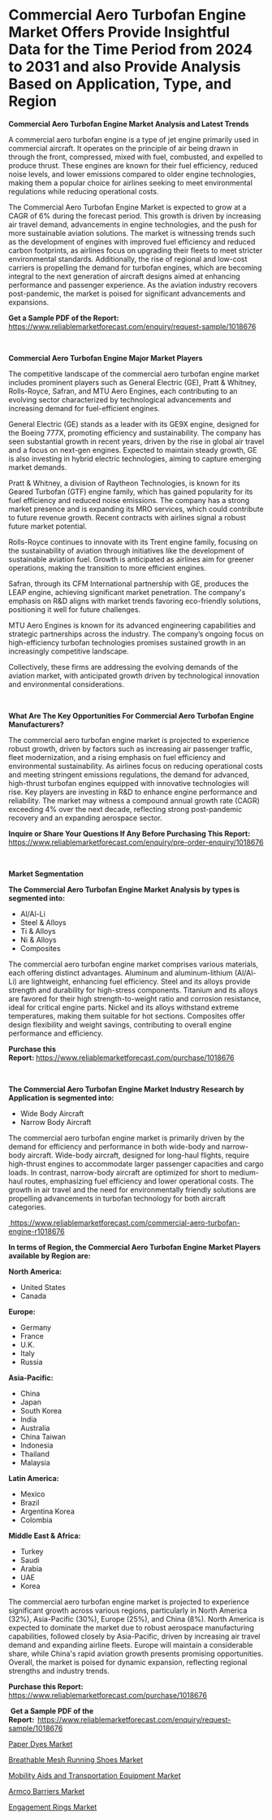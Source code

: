 <p><h1>Commercial Aero Turbofan Engine Market Offers Provide Insightful Data for the Time Period from 2024 to 2031 and also Provide Analysis Based on Application, Type, and Region</h1></p><p><strong>Commercial Aero Turbofan Engine Market Analysis and Latest Trends</strong></p>
<p><p>A commercial aero turbofan engine is a type of jet engine primarily used in commercial aircraft. It operates on the principle of air being drawn in through the front, compressed, mixed with fuel, combusted, and expelled to produce thrust. These engines are known for their fuel efficiency, reduced noise levels, and lower emissions compared to older engine technologies, making them a popular choice for airlines seeking to meet environmental regulations while reducing operational costs.</p><p>The Commercial Aero Turbofan Engine Market is expected to grow at a CAGR of 6% during the forecast period. This growth is driven by increasing air travel demand, advancements in engine technologies, and the push for more sustainable aviation solutions. The market is witnessing trends such as the development of engines with improved fuel efficiency and reduced carbon footprints, as airlines focus on upgrading their fleets to meet stricter environmental standards. Additionally, the rise of regional and low-cost carriers is propelling the demand for turbofan engines, which are becoming integral to the next generation of aircraft designs aimed at enhancing performance and passenger experience. As the aviation industry recovers post-pandemic, the market is poised for significant advancements and expansions.</p></p>
<p><strong>Get a Sample PDF of the Report:&nbsp;</strong> <a href="https://www.reliablemarketforecast.com/enquiry/request-sample/1018676">https://www.reliablemarketforecast.com/enquiry/request-sample/1018676</a></p>
<p>&nbsp;</p>
<p><strong>Commercial Aero Turbofan Engine Major Market Players</strong></p>
<p><p>The competitive landscape of the commercial aero turbofan engine market includes prominent players such as General Electric (GE), Pratt & Whitney, Rolls-Royce, Safran, and MTU Aero Engines, each contributing to an evolving sector characterized by technological advancements and increasing demand for fuel-efficient engines.</p><p>General Electric (GE) stands as a leader with its GE9X engine, designed for the Boeing 777X, promoting efficiency and sustainability. The company has seen substantial growth in recent years, driven by the rise in global air travel and a focus on next-gen engines. Expected to maintain steady growth, GE is also investing in hybrid electric technologies, aiming to capture emerging market demands.</p><p>Pratt & Whitney, a division of Raytheon Technologies, is known for its Geared Turbofan (GTF) engine family, which has gained popularity for its fuel efficiency and reduced noise emissions. The company has a strong market presence and is expanding its MRO services, which could contribute to future revenue growth. Recent contracts with airlines signal a robust future market potential.</p><p>Rolls-Royce continues to innovate with its Trent engine family, focusing on the sustainability of aviation through initiatives like the development of sustainable aviation fuel. Growth is anticipated as airlines aim for greener operations, making the transition to more efficient engines.</p><p>Safran, through its CFM International partnership with GE, produces the LEAP engine, achieving significant market penetration. The company's emphasis on R&D aligns with market trends favoring eco-friendly solutions, positioning it well for future challenges. </p><p>MTU Aero Engines is known for its advanced engineering capabilities and strategic partnerships across the industry. The company’s ongoing focus on high-efficiency turbofan technologies promises sustained growth in an increasingly competitive landscape. </p><p>Collectively, these firms are addressing the evolving demands of the aviation market, with anticipated growth driven by technological innovation and environmental considerations.</p></p>
<p>&nbsp;</p>
<p><strong>What Are The Key Opportunities For Commercial Aero Turbofan Engine Manufacturers?</strong></p>
<p><p>The commercial aero turbofan engine market is projected to experience robust growth, driven by factors such as increasing air passenger traffic, fleet modernization, and a rising emphasis on fuel efficiency and environmental sustainability. As airlines focus on reducing operational costs and meeting stringent emissions regulations, the demand for advanced, high-thrust turbofan engines equipped with innovative technologies will rise. Key players are investing in R&D to enhance engine performance and reliability. The market may witness a compound annual growth rate (CAGR) exceeding 4% over the next decade, reflecting strong post-pandemic recovery and an expanding aerospace sector.</p></p>
<p><strong>Inquire or Share Your Questions If Any Before Purchasing This Report:</strong> <a href="https://www.reliablemarketforecast.com/enquiry/pre-order-enquiry/1018676">https://www.reliablemarketforecast.com/enquiry/pre-order-enquiry/1018676</a></p>
<p>&nbsp;</p>
<p><strong>Market Segmentation</strong></p>
<p><strong>The Commercial Aero Turbofan Engine Market Analysis by types is segmented into:</strong></p>
<p><ul><li>Al/Al-Li</li><li>Steel & Alloys</li><li>Ti & Alloys</li><li>Ni & Alloys</li><li>Composites</li></ul></p>
<p><p>The commercial aero turbofan engine market comprises various materials, each offering distinct advantages. Aluminum and aluminum-lithium (Al/Al-Li) are lightweight, enhancing fuel efficiency. Steel and its alloys provide strength and durability for high-stress components. Titanium and its alloys are favored for their high strength-to-weight ratio and corrosion resistance, ideal for critical engine parts. Nickel and its alloys withstand extreme temperatures, making them suitable for hot sections. Composites offer design flexibility and weight savings, contributing to overall engine performance and efficiency.</p></p>
<p><strong>Purchase this Report:&nbsp;</strong><a href="https://www.reliablemarketforecast.com/purchase/1018676">https://www.reliablemarketforecast.com/purchase/1018676</a></p>
<p>&nbsp;</p>
<p><strong>The Commercial Aero Turbofan Engine Market Industry Research by Application is segmented into:</strong></p>
<p><ul><li>Wide Body Aircraft</li><li>Narrow Body Aircraft</li></ul></p>
<p><p>The commercial aero turbofan engine market is primarily driven by the demand for efficiency and performance in both wide-body and narrow-body aircraft. Wide-body aircraft, designed for long-haul flights, require high-thrust engines to accommodate larger passenger capacities and cargo loads. In contrast, narrow-body aircraft are optimized for short to medium-haul routes, emphasizing fuel efficiency and lower operational costs. The growth in air travel and the need for environmentally friendly solutions are propelling advancements in turbofan technology for both aircraft categories.</p></p>
<p><a href="https://www.reliablemarketforecast.com/commercial-aero-turbofan-engine-r1018676">&nbsp;https://www.reliablemarketforecast.com/commercial-aero-turbofan-engine-r1018676</a></p>
<p><strong>In terms of Region, the Commercial Aero Turbofan Engine Market Players available by Region are:</strong></p>
<p>
    <p> <strong> North America: </strong>
        <ul>
            <li>United States</li>
            <li>Canada</li>
        </ul>
        </p> 
    <p> <strong> Europe: </strong>
        <ul>
            <li>Germany</li>
            <li>France</li>
            <li>U.K.</li>
            <li>Italy</li>
            <li>Russia</li>
        </ul>
        </p> 
    <p> <strong> Asia-Pacific: </strong>
        <ul>
            <li>China</li>
            <li>Japan</li>
            <li>South Korea</li>
            <li>India</li>
            <li>Australia</li>
            <li>China Taiwan</li>
            <li>Indonesia</li>
            <li>Thailand</li>
            <li>Malaysia</li>
        </ul>
        </p> 
    <p> <strong> Latin America: </strong>
        <ul>
            <li>Mexico</li>
            <li>Brazil</li>
            <li>Argentina Korea</li>
            <li>Colombia</li>
        </ul>
        </p> 
    <p> <strong> Middle East & Africa: </strong>
        <ul>
            <li>Turkey</li>
            <li>Saudi</li>
            <li>Arabia</li>
            <li>UAE</li>
            <li>Korea</li>
        </ul>
    </p>
    </p>
<p><p>The commercial aero turbofan engine market is projected to experience significant growth across various regions, particularly in North America (32%), Asia-Pacific (30%), Europe (25%), and China (8%). North America is expected to dominate the market due to robust aerospace manufacturing capabilities, followed closely by Asia-Pacific, driven by increasing air travel demand and expanding airline fleets. Europe will maintain a considerable share, while China's rapid aviation growth presents promising opportunities. Overall, the market is poised for dynamic expansion, reflecting regional strengths and industry trends.</p></p>
<p><strong>Purchase this Report: </strong><a href="https://www.reliablemarketforecast.com/purchase/1018676">https://www.reliablemarketforecast.com/purchase/1018676</a></p>
<p>&nbsp;<strong>Get a Sample PDF of the Report:&nbsp;&nbsp;</strong><a href="https://www.reliablemarketforecast.com/enquiry/request-sample/1018676">https://www.reliablemarketforecast.com/enquiry/request-sample/1018676</a></p>
<p><strong></strong></p>
<p><p><a href="https://issuu.com/reportprime-2/docs/paper-dyes-market-size-2030.pptx_3686b333687bc2">Paper Dyes Market</a></p><p><a href="https://www.linkedin.com/pulse/breathable-mesh-running-shoes-market-growth-outlook-from-2024-q9bif?trackingId=DP1IpLcrSZ2OP1M0yfjq8Q%3D%3D">Breathable Mesh Running Shoes Market</a></p><p><a href="https://github.com/CliffMedina6/Market-Research-Report-List-6/blob/main/mobility-aids-and-transportation-equipment-market.md">Mobility Aids and Transportation Equipment Market</a></p><p><a href="https://medium.com/@lanellmagettlz8m/the-global-armco-barriers-market-is-expected-to-witness-a-compound-annual-growth-rate-cagr-of-8-5850ebddd946">Armco Barriers Market</a></p><p><a href="https://www.linkedin.com/pulse/market-dynamics-future-trends-global-engagement-rings-sector-u6cjc?trackingId=s3ddtGSPQgO1wv573NwMsQ%3D%3D">Engagement Rings Market</a></p></p>